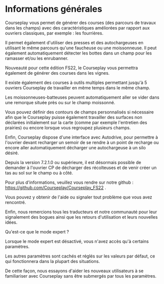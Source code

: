 # Informations générales

  
  
Courseplay vous permet de générer des courses (des parcours de travaux dans les champs) avec des caractéristiques améliorées par rapport aux ouvriers classiques, par exemple : les fourrières.  
  
Il permet également d'utiliser des presses et des autochargeuses en utilisant le même parcours qu'une faucheuse ou une moissonneuse. Il peut également automatiquement détecter les bottes dans un champ pour les ramasser et/ou les enrubanner.  
  
Nouveauté pour cette édition FS22, le Courseplay vous permettra également de générer des courses dans les vignes.  
  
Il existe également des courses à outils multiples permettant jusqu'à 5 ouvriers Courseplay de travailler en même temps dans le même champ.  
  
Les moissonneuses-batteuses peuvent automatiquement aller se vider dans une remorque située près ou sur le champ moissonné.  
  
Vous pouvez définir des contours de champs personnalisés si nécessaire afin que le Courseplay puisse également travailler des surfaces non déclarées initialement sur la carte (comme par exemple l'entretien des prairies) ou encore lorsque vous regroupez plusieurs champs.  
  
Enfin, Courseplay dispose d'une interface avec Autodrive, pour permettre à l'ouvrier devant recharger un semoir de se rendre à un point de recharge ou encore aller automatiquement décharger une autochargeuse à un silo désiré.  
  
Depuis la version 7.2.1.0 ou supérieure, il est désormais possible de demander à l'ouvrier CP de décharger des récolteuses et de venir créer un tas au sol sur le champ ou à côté.  
  
  
  
Pour plus d'informations, veuillez vous rendre sur notre github : https://github.com/Courseplay/Courseplay_FS22 .  
  
Vous pouvez y obtenir de l'aide ou signaler tout problème que vous avez rencontré.  
  
Enfin, nous remercions tous les traducteurs et notre communauté pour leur signalement des bogues ainsi que les retours d'utilisation et leurs nouvelles idées.  
  
  
  
Qu'est-ce que le mode expert ?  
  
Lorsque le mode expert est désactivé, vous n'avez accès qu'à certains paramètres.  
  
Les autres paramètres sont cachés et réglés sur les valeurs par défaut, ce qui fonctionnera dans la plupart des situations.  
  
De cette façon, nous essayons d'aider les nouveaux utilisateurs à se familiariser avec Courseplay sans être submergés par tous les paramètres.  
  


